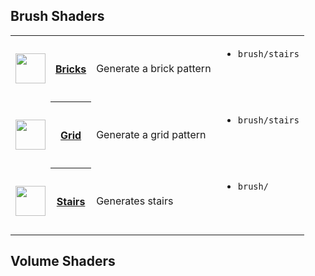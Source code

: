 ## Brush Shaders

<table>
  <tbody>
    <tr>
      <td><img src="" width="48" /></td>
      <th><a href="/lachlanmcdonald/magicavoxel-shaders/wiki/Brick-Brush">Bricks</a></th>
      <td>Generate a brick pattern</td>
      <td>
        <ul>
          <li><code>brush/stairs</code</li>
        </ul>
      </td>
    </tr>
    <tr>
      <td><img src="" width="48" /></td>
      <th><a href="/lachlanmcdonald/magicavoxel-shaders/wiki/Grid-Brush">Grid</a></th>
      <td>Generate a grid pattern</td>
      <td>
        <ul>
          <li><code>brush/stairs</code</li>
        </ul>
      </td>
    </tr>
    <tr>
      <td><img src="" width="48" /></td>
      <th><a href="/lachlanmcdonald/magicavoxel-shaders/wiki/Stairs-Brush">Stairs</a></th>
      <td>Generates stairs</td>
      <td>
        <ul>
          <li><code>brush/</code</li>
        </ul>
      </td>
    </tr>
  </tbody>
</table>

## Volume Shaders